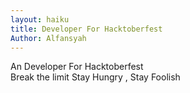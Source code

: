```yaml
---
layout: haiku
title: Developer For Hacktoberfest
Author: Alfansyah
---
```


An Developer For Hacktoberfest  
Break the limit
Stay Hungry , Stay Foolish

